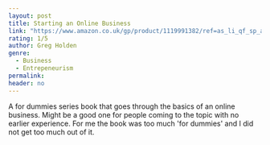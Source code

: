 ```yaml
---
layout: post
title: Starting an Online Business
link: "https://www.amazon.co.uk/gp/product/1119991382/ref=as_li_qf_sp_asin_il_tl?ie=UTF8&camp=1634&creative=6738&creativeASIN=1119991382&linkCode=as2&tag=jussihallilac-21"
rating: 1/5
author: Greg Holden
genre:
  - Business
  - Entrepeneurism
permalink:
header: no
---
```


A for dummies series book that goes through the basics of an online business. Might be a good one for people coming to the topic with no earlier experience. For me the book was too much 'for dummies' and I did not get too much out of it.
